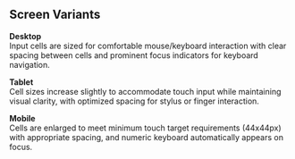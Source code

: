 ## Screen Variants

**Desktop**  
Input cells are sized for comfortable mouse/keyboard interaction with clear spacing between cells and prominent focus indicators for keyboard navigation.

**Tablet**  
Cell sizes increase slightly to accommodate touch input while maintaining visual clarity, with optimized spacing for stylus or finger interaction.

**Mobile**  
Cells are enlarged to meet minimum touch target requirements (44x44px) with appropriate spacing, and numeric keyboard automatically appears on focus.